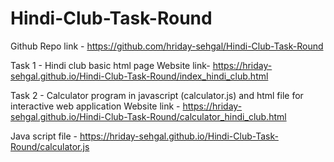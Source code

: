 # Hindi-Club-Task-Round
Github Repo link - https://github.com/hriday-sehgal/Hindi-Club-Task-Round

Task 1 - Hindi club basic html page
Website link-  https://hriday-sehgal.github.io/Hindi-Club-Task-Round/index_hindi_club.html 


Task 2 - Calculator program in javascript (calculator.js) and html file for interactive web application
Website link - https://hriday-sehgal.github.io/Hindi-Club-Task-Round/calculator_hindi_club.html

Java script file - https://hriday-sehgal.github.io/Hindi-Club-Task-Round/calculator.js
